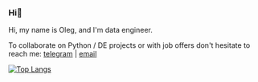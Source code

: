 ### Hi👋
Hi, my name is Oleg, and I'm data engineer.  

To collaborate on Python / DE projects or with job offers don't hesitate to reach me: [telegram](https://t.me/atsterq) | [email](http://olegguschin.dev@gmail.com)  

[![Top Langs](https://github-readme-stats.vercel.app/api/top-langs/?username=atsterq&layout=donut&theme=transparent)](https://github.com/anuraghazra/github-readme-stats)

